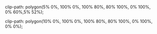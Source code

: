  clip-path: polygon(5% 0%, 100% 0%, 100% 80%, 80% 100%, 0% 100%, 0% 60%,5% 52%); 
 
 clip-path: polygon(10% 0%, 100% 0%, 100% 80%, 80% 100%, 0% 100%, 0% 0%);


